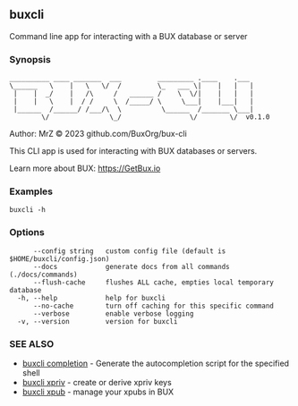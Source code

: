## buxcli

Command line app for interacting with a BUX database or server

### Synopsis

```
__________ ____ _______  ___         _________ .____    .___ 
\______   \    |   \   \/  /         \_   ___ \|    |   |   |
 |    |  _/    |   /\     /   ______ /    \  \/|    |   |   |
 |    |   \    |  / /     \  /_____/ \     \___|    |___|   |
 |______  /______/ /___/\  \          \______  /_______ \___|
        \/               \_/                 \/        \/  v0.1.0
```
Author: MrZ © 2023 github.com/BuxOrg/bux-cli

This CLI app is used for interacting with BUX databases or servers.

Learn more about BUX: https://GetBux.io


### Examples

```
buxcli -h
```

### Options

```
      --config string   custom config file (default is $HOME/buxcli/config.json)
      --docs            generate docs from all commands (./docs/commands)
      --flush-cache     flushes ALL cache, empties local temporary database
  -h, --help            help for buxcli
      --no-cache        turn off caching for this specific command
      --verbose         enable verbose logging
  -v, --version         version for buxcli
```

### SEE ALSO

* [buxcli completion](buxcli_completion.md)	 - Generate the autocompletion script for the specified shell
* [buxcli xpriv](buxcli_xpriv.md)	 - create or derive xpriv keys
* [buxcli xpub](buxcli_xpub.md)	 - manage your xpubs in BUX

